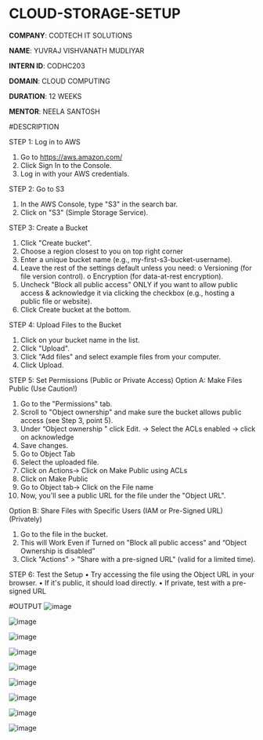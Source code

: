 # CLOUD-STORAGE-SETUP

**COMPANY**: CODTECH IT SOLUTIONS

**NAME**: YUVRAJ VISHVANATH MUDLIYAR

**INTERN ID**: CODHC203

**DOMAIN**: CLOUD COMPUTING

**DURATION**: 12 WEEKS

**MENTOR**: NEELA SANTOSH

#DESCRIPTION

STEP 1: Log in to AWS
1.	Go to https://aws.amazon.com/
2.	Click Sign In to the Console.
3.	Log in with your AWS credentials.

   
STEP 2: Go to S3
1.	In the AWS Console, type "S3" in the search bar.
2.	Click on "S3" (Simple Storage Service).


STEP 3: Create a Bucket
1.	Click "Create bucket".
2.	Choose a region closest to you on top right corner
3.	Enter a unique bucket name (e.g., my-first-s3-bucket-username).
4.	Leave the rest of the settings default unless you need:
o	Versioning (for file version control).
o	Encryption (for data-at-rest encryption).
5.	Uncheck "Block all public access" ONLY if you want to allow public access & acknowledge it via clicking the checkbox (e.g., hosting a public file or website).
6.	Click Create bucket at the bottom.

   
STEP 4: Upload Files to the Bucket
1.	Click on your bucket name in the list.
2.	Click "Upload".
3.	Click "Add files" and select example files from your computer.
4.	Click Upload.

   
STEP 5: Set Permissions (Public or Private Access)
Option A: Make Files Public (Use Caution!)
1.	Go to the "Permissions" tab.
2.	Scroll to "Object ownership" and make sure the bucket allows public access (see Step 3, point 5).
3.	Under “Object ownership  " click Edit. -> Select the ACLs enabled -> click on acknowledge
4.	Save changes.
5.	Go to Object Tab
6.	Select the uploaded file.
7.	Click on Actions-> Click on Make Public using ACLs
8.	Click on Make Public
9.	Go to Object tab-> Click on the File name
10.	Now, you'll see a public URL for the file under the "Object URL".

    
Option B: Share Files with Specific Users (IAM or Pre-Signed URL) (Privately)
1.	Go to the file in the bucket.
2.	This will Work Even if Turned on "Block all public access" and “Object Ownership is disabled”
3.	Click "Actions" > "Share with a pre-signed URL" (valid for a limited time).

   
STEP 6: Test the Setup
•	Try accessing the file using the Object URL in your browser.
•	If it's public, it should load directly.
•	If private, test with a pre-signed URL



#OUTPUT
![image](https://github.com/user-attachments/assets/ac01549a-7ee3-41e9-b782-cb4f41bf3c16)



![image](https://github.com/user-attachments/assets/1b6ce0b7-bf30-4961-ac8a-82fd402ebf8d)


![image](https://github.com/user-attachments/assets/0eed6e56-e314-4f64-9619-b9dfb8d7c71c)



![image](https://github.com/user-attachments/assets/f11e34e2-bd57-4c70-b82d-5846f3d261d1)


![image](https://github.com/user-attachments/assets/8deba23d-7330-449c-888e-097b050381fd)



![image](https://github.com/user-attachments/assets/d9e0990d-0885-42c1-8923-3761d266ec35)



![image](https://github.com/user-attachments/assets/8da70d60-c0b1-4823-94be-9815fca7dbd0)



![image](https://github.com/user-attachments/assets/e8291feb-95ea-45aa-a2e5-9e8ac2db1879)



![image](https://github.com/user-attachments/assets/48329ca2-732e-4466-96e5-b457b7335e6d)

